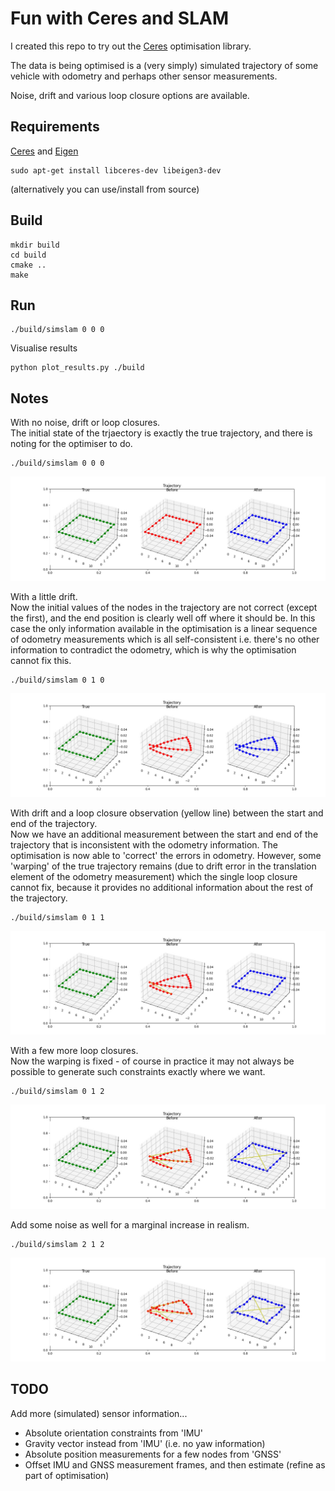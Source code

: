 # Fun with Ceres and SLAM
I created this repo to try out the [Ceres](http://ceres-solver.org/) optimisation library.

The data is being optimised is a (very simply) simulated trajectory of some vehicle with odometry and perhaps other sensor measurements.

Noise, drift and various loop closure options are available.

## Requirements
[Ceres](http://ceres-solver.org/) and [Eigen](https://eigen.tuxfamily.org/dox/GettingStarted.html)
```shell script
sudo apt-get install libceres-dev libeigen3-dev
```
(alternatively you can use/install from source)

## Build
```shell script
mkdir build
cd build
cmake ..
make
```


## Run
```shell script
./build/simslam 0 0 0
```
Visualise results
```shell script
python plot_results.py ./build
```

## Notes
With no noise, drift or loop closures.  
The initial state of the trjaectory is exactly the true trajectory, and there is noting for the optimiser to do.
```shell script
./build/simslam 0 0 0
```
![](images/plot_0_no_noise.jpg)

With a little drift.  
Now the initial values of the nodes in the trajectory are not correct (except the first), and the end position is clearly well off where it should be. In this case the only information available in the optimisation is a linear sequence of odometry measurements which is all self-consistent i.e. there's no other information to contradict the odometry, which is why the optimisation cannot fix this.
```shell script
./build/simslam 0 1 0
```
![](images/plot_1_drift.jpg)

With drift and a loop closure observation (yellow line) between the start and end of the trajectory.  
Now we have an additional measurement between the start and end of the trajectory that is inconsistent with the odometry information. The optimisation is now able to 'correct' the errors in odometry. However, some 'warping' of the true trajectory remains (due to drift error in the translation element of the odometry measurement) which the single loop closure cannot fix, because it provides no additional information about the rest of the trajectory.   
```shell script
./build/simslam 0 1 1
```
![](images/plot_2_drift_1_loop.jpg)

With a few more loop closures.  
Now the warping is fixed - of course in practice it may not always be possible to generate such constraints exactly where we want.
```shell script
./build/simslam 0 1 2
```
![](images/plot_3_drift_more_loops.jpg)

Add some noise as well for a marginal increase in realism.
```shell script
./build/simslam 2 1 2
```
![](images/plot_4_add_noise.jpg)

## TODO
Add more (simulated) sensor information...
 - Absolute orientation constraints from 'IMU'
 - Gravity vector instead from 'IMU' (i.e. no yaw information)
 - Absolute position measurements for a few nodes from 'GNSS'
 - Offset IMU and GNSS measurement frames, and then estimate (refine as part of optimisation)
 